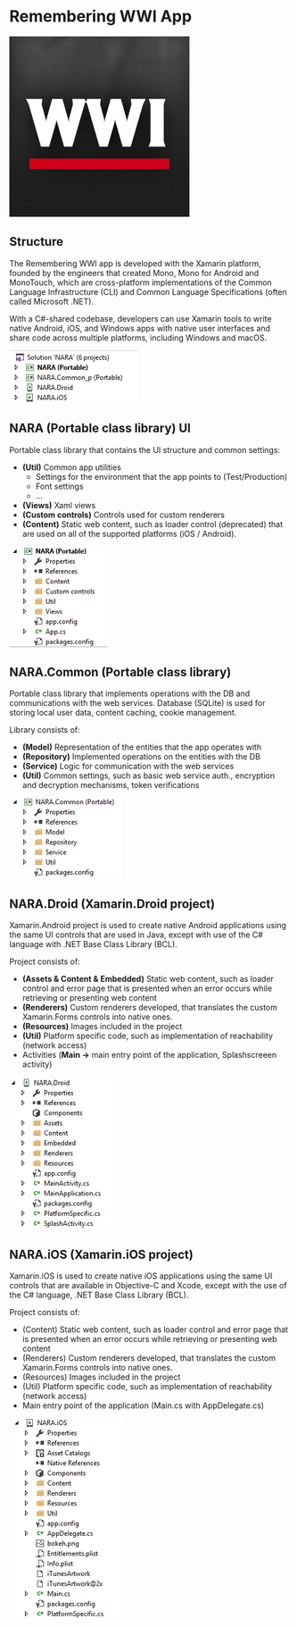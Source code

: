 # Remembering WWI App

![Remembering WWI](/ww1/app/rememberingwwi.png)

## Structure

The Remembering WWI app is developed with the Xamarin platform, founded by the engineers that created Mono, Mono for Android and MonoTouch, which are cross-platform implementations of the Common Language Infrastructure (CLI) and Common Language Specifications (often called Microsoft .NET).

With a C#-shared codebase, developers can use Xamarin tools to write native Android, iOS, and Windows apps with native user interfaces and share code across multiple platforms, including Windows and macOS.

![Structure](/ww1/app/structure.png)

## NARA (Portable class library) UI

Portable class library that contains the UI structure and common settings:
* **(Util)** Common app utilities
	* Settings for the environment that the app points to (Test/Production)
	* Font settings
	* …
* **(Views)** Xaml views
* **(Custom controls)** Controls used for custom renderers
* **(Content)** Static web content, such as loader control (deprecated) that are used on all of the supported platforms (iOS / Android).

![NARA (Portable class library) UI](/ww1/app/naraui.png)

## NARA.Common (Portable class library)

Portable class library that implements operations with the DB and communications with the web services. Database (SQLite) is used for storing local user data, content caching, cookie management.

Library consists of:
* **(Model)** Representation of the entities that the app operates with
* **(Repository)** Implemented operations on the entities with the DB
* **(Service)** Logic for communication with the web services
* **(Util)** Common settings, such as basic web service auth., encryption and decryption mechanisms, token verifications

![NARA.Common (Portable class library)](/ww1/app/naracommon.png)

## NARA.Droid (Xamarin.Droid project)

Xamarin.Android project is used to create native Android applications using the same UI controls that are used in Java, except with use of the C# language with .NET Base Class Library (BCL).

Project consists of:
* **(Assets & Content & Embedded)** Static web content, such as loader control and error page that is presented when an error occurs while retrieving or presenting web content
* **(Renderers)** Custom renderers developed, that translates the custom Xamarin.Forms controls into native ones.
* **(Resources)** Images included in the project
* **(Util)** Platform specific code, such as implementation of reachability (network access)
* Activities (**Main ->** main entry point of the application, Splashscreeen activity)

![NARA.Droid (Xamarin.Droid project)](/ww1/app/naradroid.png)

## NARA.iOS (Xamarin.iOS project)

Xamarin.iOS is used to create native iOS applications using the same UI controls that are available in Objective-C and Xcode, except with the use of the C# language, .NET Base Class Library (BCL).

Project consists of:
* (Content) Static web content, such as loader control and error page that is presented when an error occurs while retrieving or presenting web content
* (Renderers) Custom renderers developed, that translates the custom Xamarin.Forms controls into native ones.
* (Resources) Images included in the project
* (Util) Platform specific code, such as implementation of reachability (network access)
* Main entry point of the application (Main.cs with AppDelegate.cs)

![NARA.iOS (Xamarin.iOS project)](/ww1/app/naraios.png)
